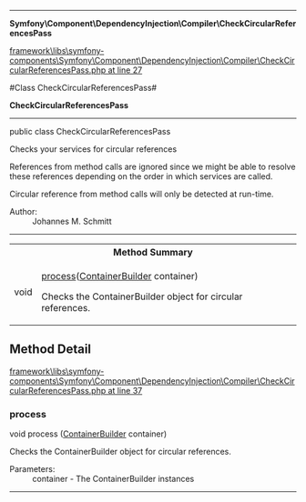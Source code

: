 

- - -

**Symfony\Component\DependencyInjection\Compiler\CheckCircularReferencesPass**


<a href="https://github.com/JeyDotC/Hirudo/blob/master/framework/libs/symfony-components/Symfony/Component/DependencyInjection/Compiler/CheckCircularReferencesPass.php#L27" >framework\libs\symfony-components\Symfony\Component\DependencyInjection\Compiler\CheckCircularReferencesPass.php at line 27</a>

#Class CheckCircularReferencesPass#

**CheckCircularReferencesPass**




- - -

<p class="signature"><span class='k'>public  class</span> <span class='nx'>CheckCircularReferencesPass</span></p>

<div class="comment" id="overview_description"><p>Checks your services for circular references</p><p>References from method calls are ignored since we might be able to resolve
these references depending on the order in which services are called.</p><p>Circular reference from method calls will only be detected at run-time.</p></div>

<dl>
<dt>Author:</dt>
<dd>Johannes M. Schmitt <schmittjoh@gmail.com></dd>
</dl>


- - -

<table id="summary_method">
<tr><th colspan="2">Method Summary</th></tr>
<tr>
<td><span class='k'></span> <span class='nx'>void</span></td>
<td class="description"><p class="name"><a href="#process">process</a>(<a href="https://github.com/JeyDotC/Hirudo/blob/master/symfony/component/dependencyinjection/containerbuilder.md">ContainerBuilder</a> container)</p><p class="description">Checks the ContainerBuilder object for circular references.</p></td>
</tr>
</table>

<h2 id="detail_method">Method Detail</h2>

<a href="https://github.com/JeyDotC/Hirudo/blob/master/framework/libs/symfony-components/Symfony/Component/DependencyInjection/Compiler/CheckCircularReferencesPass.php#L37" >framework\libs\symfony-components\Symfony\Component\DependencyInjection\Compiler\CheckCircularReferencesPass.php at line 37</a>

<h3 id="process()">process</h3>
<span class='k'></span> <span class='nx'>void</span> <span class='nf'>process</span> (<a href="https://github.com/JeyDotC/Hirudo/blob/master/symfony/component/dependencyinjection/containerbuilder.md">ContainerBuilder</a> container)

<div class="details">
<p>Checks the ContainerBuilder object for circular references.</p><dl>
<dt>Parameters:</dt>
<dd>container - The ContainerBuilder instances</dd>
</dl>

</div>

- - -

